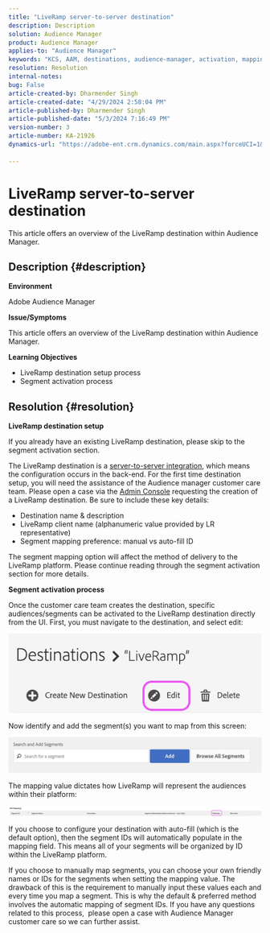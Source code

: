 ```yaml
---
title: "LiveRamp server-to-server destination"
description: Description
solution: Audience Manager
product: Audience Manager
applies-to: "Audience Manager"
keywords: "KCS, AAM, destinations, audience-manager, activation, mappings, S2S, server-to-server"
resolution: Resolution
internal-notes: 
bug: False
article-created-by: Dharmender Singh
article-created-date: "4/29/2024 2:58:04 PM"
article-published-by: Dharmender Singh
article-published-date: "5/3/2024 7:16:49 PM"
version-number: 3
article-number: KA-21926
dynamics-url: "https://adobe-ent.crm.dynamics.com/main.aspx?forceUCI=1&pagetype=entityrecord&etn=knowledgearticle&id=690836e1-3806-ef11-9f8a-6045bd034c54"

---
```

# LiveRamp server-to-server destination


This article offers an overview of the LiveRamp destination within Audience Manager.

## Description {#description}


<b>Environment</b>

Adobe Audience Manager

<b>Issue/Symptoms</b>

This article offers an overview of the LiveRamp destination within Audience Manager.

<b>Learning Objectives</b>

- ​​​​​​​LiveRamp destination setup process
- Segment activation process



## Resolution {#resolution}


<b>LiveRamp destination setup</b>

If you already have an existing LiveRamp destination, please skip to the segment activation section. 

The LiveRamp destination is a [server-to-server integration](https://experienceleague.adobe.com/docs/audience-manager/user-guide/features/destinations/device-based/device-based-destinations-list.html?lang=en), which means the configuration occurs in the back-end. For the first time destination setup, you will need the assistance of the Audience manager customer care team. Please open a case via the [Admin Console](https://adminconsole.adobe.com/) requesting the creation of a LiveRamp destination. Be sure to include these key details:

- Destination name & description
- LiveRamp client name (alphanumeric value provided by LR representative)
- Segment mapping preference: manual vs auto-fill ID


The segment mapping option will affect the method of delivery to the LiveRamp platform. Please continue reading through the segment activation section for more details.



<b>Segment activation process</b>

Once the customer care team creates the destination, specific audiences/segments can be activated to the LiveRamp destination directly from the UI. First, you must navigate to the destination, and select edit:

![](assets/bd9e9cba-89e3-ed11-a7c7-6045bd0065b6.png)



Now identify and add the segment(s) you want to map from this screen:

![](assets/d96041d3-89e3-ed11-a7c7-6045bd0065b6.png)

The mapping value dictates how LiveRamp will represent the audiences within their platform: 

![](assets/75158bf1-89e3-ed11-a7c7-6045bd0065b6.png)

If you choose to configure your destination with auto-fill (which is the default option), then the segment IDs will automatically populate in the mapping field. This means all of your segments will be organized by ID within the LiveRamp platform.

If you choose to manually map segments, you can choose your own friendly names or IDs for the segments when setting the mapping value. The drawback of this is the requirement to manually input these values each and every time you map a segment. This is why the default & preferred method involves the automatic mapping of segment IDs. If you have any questions related to this process,  please open a case with Audience Manager customer care so we can further assist.
